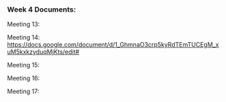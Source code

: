 
### Week 4 Documents:

Meeting 13: 

Meeting 14: https://docs.google.com/document/d/1_GhmnaO3crp5kyRdTEmTUCEgM_xuM5kxkzyduqMjKts/edit#

Meeting 15:

Meeting 16:

Meeting 17:

